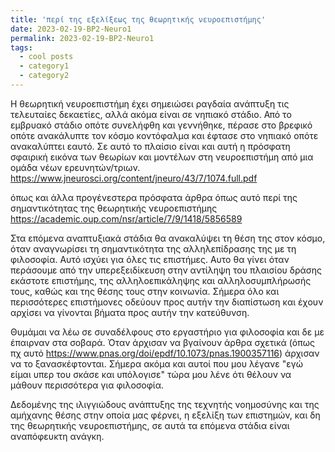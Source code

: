 ```yaml
---
title: 'περί της εξελίξεως της θεωρητικής νευροεπιστήμης'
date: 2023-02-19-BP2-Neuro1
permalink: 2023-02-19-BP2-Neuro1
tags:
  - cool posts
  - category1
  - category2
---
```


Η θεωρητική νευροεπιστήμη έχει σημειώσει ραγδαία ανάπτυξη τις τελευταίες δεκαετίες, αλλά ακόμα είναι σε νηπιακό στάδιο. Από το εμβρυακό στάδιο οπότε συνελήφθη και γεννήθηκε, πέρασε στο βρεφικό οπότε ανακάλυπτε τον κόσμο κοντόφαλμα και έφτασε στο νηπιακό οπότε ανακαλύπτει εαυτό.  Σε αυτό το πλαίσιο είναι και αυτή η πρόσφατη σφαιρική εικόνα των θεωρίων και μοντέλων στη νευροεπιστήμη από μια ομάδα νέων ερευνητών/τριων.  https://www.jneurosci.org/content/jneuro/43/7/1074.full.pdf

όπως και άλλα προγένεστερα πρόσφατα άρθρα όπως αυτό περί της σημαντικότητας της θεωρητικής νευροεπιστήμης https://academic.oup.com/nsr/article/7/9/1418/5856589  


Στα επόμενα αναπτυξιακά στάδια θα ανακαλύψει τη θέση της στον κόσμο, όταν αναγνωρίσει τη σημαντικότητα της αλληλεπίδρασης της με τη φιλοσοφία. Αυτό ισχύει για όλες τις επιστήμες. Αυτο θα γίνει όταν περάσουμε από την υπερεξειδίκευση στην αντίληψη του πλαισίου δράσης εκάστοτε επιστήμης, της αλληλοεπικάληψης και αλληλοσυμπλήρωσής τους, καθώς και της θέσης τους στην κοινωνία. Σήμερα όλο και περισσότερες επιστήμονες οδεύουν προς αυτήν την διαπίστωση και έχουν αρχίσει να γίνονται βήματα προς αυτήν την κατεύθυνση.  


Θυμάμαι να λέω σε συναδέλφους στο εργαστήριο για φιλοσοφία και δε με έπαιρναν στα σοβαρά. Όταν άρχισαν να βγαίνουν άρθρα σχετικά  (όπως πχ αυτό https://www.pnas.org/doi/epdf/10.1073/pnas.1900357116) άρχισαν να το ξανασκέφτονται. Σήμερα ακόμα και αυτοί που μου λέγανε "εγώ είμαι υπερ του σκάσε και υπόλογισε" τώρα μου λένε ότι θέλουν να μάθουν περισσότερα για φιλοσοφία.


Δεδομένης της ιλιγγιώδους ανάπτυξης της τεχνητής νοημοσύνης και της αμήχανης θέσης στην οποία μας φέρνει, η εξελίξη των επιστημών, και δη της θεωρητικής νευροεπιστήμης, σε αυτά τα επόμενα στάδια είναι αναπόφευκτη ανάγκη.

